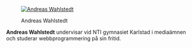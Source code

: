 
<div class="author-byline">
<figure class="figure left">
<a href="https://www.ntigymnasiet.se/wp-content/uploads/resized/c7/Valen-efter-1_500x700_cb14d080cb3c284f8ad113c71a6994b9.jpg"><img src="https://www.ntigymnasiet.se/wp-content/uploads/resized/c7/Valen-efter-1_500x700_cb14d080cb3c284f8ad113c71a6994b9.jpg?r=pg&amp;d=wavatar&amp;s=80" alt="Andreas Wahlstedt"/></a>
<figcaption>

<p>Andreas Wahlstedt</p>

</figcaption>
</figure>

<p><strong>Andreas Wahlstedt</strong></a> undervisar vid NTI gymnasiet Karlstad i mediaämnen och studerar webbprogrammering på sin fritid. </p>
</div>

